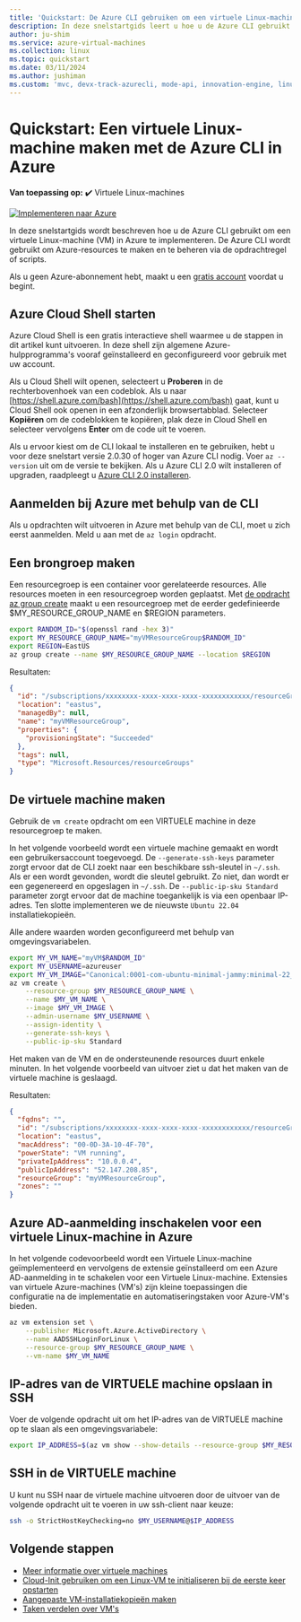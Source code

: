 ```yaml
---
title: 'Quickstart: De Azure CLI gebruiken om een virtuele Linux-machine te maken'
description: In deze snelstartgids leert u hoe u de Azure CLI gebruikt om een virtuele Linux-machine te maken
author: ju-shim
ms.service: azure-virtual-machines
ms.collection: linux
ms.topic: quickstart
ms.date: 03/11/2024
ms.author: jushiman
ms.custom: 'mvc, devx-track-azurecli, mode-api, innovation-engine, linux-related-content'
---
```


# Quickstart: Een virtuele Linux-machine maken met de Azure CLI in Azure

**Van toepassing op:** :heavy_check_mark: Virtuele Linux-machines

[![Implementeren naar Azure](https://aka.ms/deploytoazurebutton)](https://go.microsoft.com/fwlink/?linkid=2285977)

In deze snelstartgids wordt beschreven hoe u de Azure CLI gebruikt om een virtuele Linux-machine (VM) in Azure te implementeren. De Azure CLI wordt gebruikt om Azure-resources te maken en te beheren via de opdrachtregel of scripts.

Als u geen Azure-abonnement hebt, maakt u een [gratis account](https://azure.microsoft.com/free/?WT.mc_id=A261C142F) voordat u begint.

## Azure Cloud Shell starten

Azure Cloud Shell is een gratis interactieve shell waarmee u de stappen in dit artikel kunt uitvoeren. In deze shell zijn algemene Azure-hulpprogramma's vooraf geïnstalleerd en geconfigureerd voor gebruik met uw account. 

Als u Cloud Shell wilt openen, selecteert u **Proberen** in de rechterbovenhoek van een codeblok. Als u naar [https://shell.azure.com/bash](https://shell.azure.com/bash) gaat, kunt u Cloud Shell ook openen in een afzonderlijk browsertabblad. Selecteer **Kopiëren** om de codeblokken te kopiëren, plak deze in Cloud Shell en selecteer vervolgens **Enter** om de code uit te voeren.

Als u ervoor kiest om de CLI lokaal te installeren en te gebruiken, hebt u voor deze snelstart versie 2.0.30 of hoger van Azure CLI nodig. Voer `az --version` uit om de versie te bekijken. Als u Azure CLI 2.0 wilt installeren of upgraden, raadpleegt u [Azure CLI 2.0 installeren]( /cli/azure/install-azure-cli).

## Aanmelden bij Azure met behulp van de CLI

Als u opdrachten wilt uitvoeren in Azure met behulp van de CLI, moet u zich eerst aanmelden. Meld u aan met de `az login` opdracht.

## Een brongroep maken

Een resourcegroep is een container voor gerelateerde resources. Alle resources moeten in een resourcegroep worden geplaatst. Met [de opdracht az group create](/cli/azure/group) maakt u een resourcegroep met de eerder gedefinieerde $MY_RESOURCE_GROUP_NAME en $REGION parameters.

```bash
export RANDOM_ID="$(openssl rand -hex 3)"
export MY_RESOURCE_GROUP_NAME="myVMResourceGroup$RANDOM_ID"
export REGION=EastUS
az group create --name $MY_RESOURCE_GROUP_NAME --location $REGION
```

Resultaten:

<!-- expected_similarity=0.3 -->
```json
{
  "id": "/subscriptions/xxxxxxxx-xxxx-xxxx-xxxx-xxxxxxxxxxxx/resourceGroups/myVMResourceGroup",
  "location": "eastus",
  "managedBy": null,
  "name": "myVMResourceGroup",
  "properties": {
    "provisioningState": "Succeeded"
  },
  "tags": null,
  "type": "Microsoft.Resources/resourceGroups"
}
```

## De virtuele machine maken

Gebruik de `vm create` opdracht om een VIRTUELE machine in deze resourcegroep te maken. 

In het volgende voorbeeld wordt een virtuele machine gemaakt en wordt een gebruikersaccount toegevoegd. De `--generate-ssh-keys` parameter zorgt ervoor dat de CLI zoekt naar een beschikbare ssh-sleutel in `~/.ssh`. Als er een wordt gevonden, wordt die sleutel gebruikt. Zo niet, dan wordt er een gegenereerd en opgeslagen in `~/.ssh`. De `--public-ip-sku Standard` parameter zorgt ervoor dat de machine toegankelijk is via een openbaar IP-adres. Ten slotte implementeren we de nieuwste `Ubuntu 22.04` installatiekopieën.

Alle andere waarden worden geconfigureerd met behulp van omgevingsvariabelen.

```bash
export MY_VM_NAME="myVM$RANDOM_ID"
export MY_USERNAME=azureuser
export MY_VM_IMAGE="Canonical:0001-com-ubuntu-minimal-jammy:minimal-22_04-lts-gen2:latest"
az vm create \
    --resource-group $MY_RESOURCE_GROUP_NAME \
    --name $MY_VM_NAME \
    --image $MY_VM_IMAGE \
    --admin-username $MY_USERNAME \
    --assign-identity \
    --generate-ssh-keys \
    --public-ip-sku Standard
```

Het maken van de VM en de ondersteunende resources duurt enkele minuten. In het volgende voorbeeld van uitvoer ziet u dat het maken van de virtuele machine is geslaagd.

Resultaten:
<!-- expected_similarity=0.3 -->
```json
{
  "fqdns": "",
  "id": "/subscriptions/xxxxxxxx-xxxx-xxxx-xxxx-xxxxxxxxxxxx/resourceGroups/myVMResourceGroup/providers/Microsoft.Compute/virtualMachines/myVM",
  "location": "eastus",
  "macAddress": "00-0D-3A-10-4F-70",
  "powerState": "VM running",
  "privateIpAddress": "10.0.0.4",
  "publicIpAddress": "52.147.208.85",
  "resourceGroup": "myVMResourceGroup",
  "zones": ""
}
```

## Azure AD-aanmelding inschakelen voor een virtuele Linux-machine in Azure

In het volgende codevoorbeeld wordt een Virtuele Linux-machine geïmplementeerd en vervolgens de extensie geïnstalleerd om een Azure AD-aanmelding in te schakelen voor een Virtuele Linux-machine. Extensies van virtuele Azure-machines (VM's) zijn kleine toepassingen die configuratie na de implementatie en automatiseringstaken voor Azure-VM's bieden.

```bash
az vm extension set \
    --publisher Microsoft.Azure.ActiveDirectory \
    --name AADSSHLoginForLinux \
    --resource-group $MY_RESOURCE_GROUP_NAME \
    --vm-name $MY_VM_NAME
```

## IP-adres van de VIRTUELE machine opslaan in SSH

Voer de volgende opdracht uit om het IP-adres van de VIRTUELE machine op te slaan als een omgevingsvariabele:

```bash
export IP_ADDRESS=$(az vm show --show-details --resource-group $MY_RESOURCE_GROUP_NAME --name $MY_VM_NAME --query publicIps --output tsv)
```

## SSH in de VIRTUELE machine

<!--## Export the SSH configuration for use with SSH clients that support OpenSSH & SSH into the VM.
Log in to Azure Linux VMs with Azure AD supports exporting the OpenSSH certificate and configuration. That means you can use any SSH clients that support OpenSSH-based certificates to sign in through Azure AD. The following example exports the configuration for all IP addresses assigned to the VM:-->

<!--
```bash
yes | az ssh config --file ~/.ssh/config --name $MY_VM_NAME --resource-group $MY_RESOURCE_GROUP_NAME
```
-->

U kunt nu SSH naar de virtuele machine uitvoeren door de uitvoer van de volgende opdracht uit te voeren in uw ssh-client naar keuze:

```bash
ssh -o StrictHostKeyChecking=no $MY_USERNAME@$IP_ADDRESS
```

## Volgende stappen

* [Meer informatie over virtuele machines](../index.yml)
* [Cloud-Init gebruiken om een Linux-VM te initialiseren bij de eerste keer opstarten](tutorial-automate-vm-deployment.md)
* [Aangepaste VM-installatiekopieën maken](tutorial-custom-images.md)
* [Taken verdelen over VM's](../../load-balancer/quickstart-load-balancer-standard-public-cli.md)
